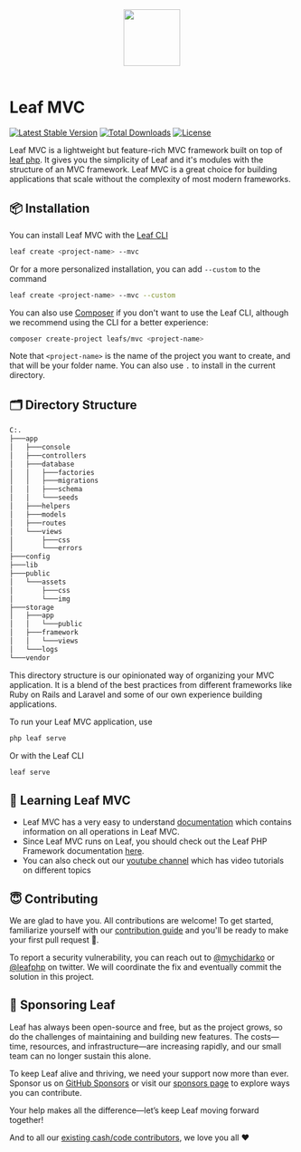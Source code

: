 <p align="center">
    <br><br>
    <img src="https://leafphp.dev/logo-circle.png" height="100"/>
    <br><br>
</p>

# Leaf MVC

[![Latest Stable Version](https://poser.pugx.org/leafs/mvc/v/stable)](https://packagist.org/packages/leafs/mvc)
[![Total Downloads](https://poser.pugx.org/leafs/mvc/downloads)](https://packagist.org/packages/leafs/mvc)
[![License](https://poser.pugx.org/leafs/mvc/license)](https://packagist.org/packages/leafs/mvc)

Leaf MVC is a lightweight but feature-rich MVC framework built on top of [leaf php](https://leafphp.dev). It gives you the simplicity of Leaf and it's modules with the structure of an MVC framework. Leaf MVC is a great choice for building applications that scale without the complexity of most modern frameworks.

## 📦 Installation

You can install Leaf MVC with the [Leaf CLI](https://cli.leafphp.dev)

```sh
leaf create <project-name> --mvc
```

Or for a more personalized installation, you can add `--custom` to the command

```sh
leaf create <project-name> --mvc --custom
```

You can also use [Composer](https://getcomposer.org/) if you don't want to use the Leaf CLI, although we recommend using the CLI for a better experience:

```bash
composer create-project leafs/mvc <project-name>
```

Note that `<project-name>` is the name of the project you want to create, and that will be your folder name. You can also use `.` to install in the current directory.

## 🗂 Directory Structure

```bash
C:.
├───app
│   ├───console
│   ├───controllers
│   ├───database
│   │   ├───factories
│   │   ├───migrations
│   │   ├───schema
│   │   └───seeds
│   ├───helpers
│   ├───models
│   ├───routes
│   └───views
│       ├───css
│       └───errors
├───config
├───lib
├───public
│   └───assets
│       ├───css
│       └───img
├───storage
│   ├───app
│   │   └───public
│   ├───framework
│   │   └───views
│   └───logs
└───vendor
```

This directory structure is our opinionated way of organizing your MVC application. It is a blend of the best practices from different frameworks like Ruby on Rails and Laravel and some of our own experience building applications.

To run your Leaf MVC application, use

```bash
php leaf serve
```

Or with the Leaf CLI

```bash
leaf serve
```

## 📓 Learning Leaf MVC

- Leaf MVC has a very easy to understand [documentation](https://leafphp.dev/docs/mvc/) which contains information on all operations in Leaf MVC.
- Since Leaf MVC runs on Leaf, you should check out the Leaf PHP Framework documentation [here](https://leafphp.dev).
- You can also check out our [youtube channel](https://www.youtube.com/channel/UCllE-GsYy10RkxBUK0HIffw) which has video tutorials on different topics
<!-- - We are also working on [codelabs](https://codelabs.leafphp.dev) which will bring hands-on tutorials you can follow and contribute to. -->

## 😇 Contributing

We are glad to have you. All contributions are welcome! To get started, familiarize yourself with our [contribution guide](https://leafphp.dev/community/contributing.html) and you'll be ready to make your first pull request 🚀.

To report a security vulnerability, you can reach out to [@mychidarko](https://twitter.com/mychidarko) or [@leafphp](https://twitter.com/leafphp) on twitter. We will coordinate the fix and eventually commit the solution in this project.

## 🤩 Sponsoring Leaf

Leaf has always been open-source and free, but as the project grows, so do the challenges of maintaining and building new features. The costs—time, resources, and infrastructure—are increasing rapidly, and our small team can no longer sustain this alone.

To keep Leaf alive and thriving, we need your support now more than ever. Sponsor us on [GitHub Sponsors](https://github.com/sponsors/leafsphp) or visit our [sponsors page](https://leafphp.dev/support/) to explore ways you can contribute.

Your help makes all the difference—let’s keep Leaf moving forward together!

And to all our [existing cash/code contributors](https://leafphp.dev#sponsors), we love you all ❤️
